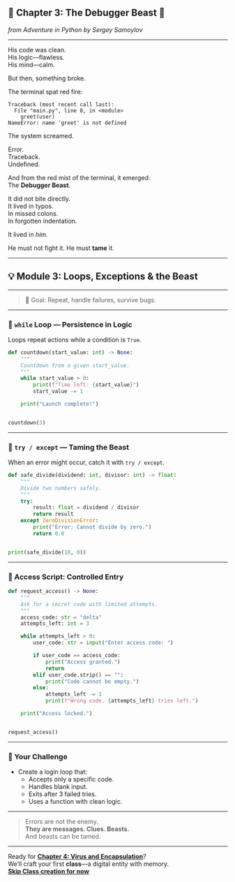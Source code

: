 ## 📖 Chapter 3: The Debugger Beast 🦁

*from Adventure in Python by Sergey Samoylov*

---

His code was clean.  
His logic—flawless.  
His mind—calm.

But then, something broke.

The terminal spat red fire:

```
Traceback (most recent call last):
  File "main.py", line 8, in <module>
    greet(user)
NameError: name 'greet' is not defined
```

The system screamed.

Error.  
Traceback.  
Undefined.

And from the red mist of the terminal, it emerged:  
The **Debugger Beast**.

It did not bite directly.  
It lived in typos.  
In missed colons.  
In forgotten indentation.

It lived in *him*.

He must not fight it. He must **tame** it.

---

## 💡 Module 3: Loops, Exceptions & the Beast

---

> 🎯 Goal: Repeat, handle failures, survive bugs.

---

### 🔹 `while` Loop — Persistence in Logic

Loops repeat actions while a condition is `True`.

```python
def countdown(start_value: int) -> None:
    """
    Countdown from a given start_value.
    """
    while start_value > 0:
        print(f"Time left: {start_value}")
        start_value -= 1

    print("Launch complete!")


countdown(3)
```

---

### 🔹 `try / except` — Taming the Beast

When an error might occur, catch it with `try / except`.

```python
def safe_divide(dividend: int, divisor: int) -> float:
    """
    Divide two numbers safely.
    """
    try:
        result: float = dividend / divisor
        return result
    except ZeroDivisionError:
        print("Error: Cannot divide by zero.")
        return 0.0


print(safe_divide(10, 0))
```

---

### 🔹 Access Script: Controlled Entry

```python
def request_access() -> None:
    """
    Ask for a secret code with limited attempts.
    """
    access_code: str = "delta"
    attempts_left: int = 3

    while attempts_left > 0:
        user_code: str = input("Enter access code: ")

        if user_code == access_code:
            print("Access granted.")
            return
        elif user_code.strip() == "":
            print("Code cannot be empty.")
        else:
            attempts_left -= 1
            print(f"Wrong code. {attempts_left} tries left.")

    print("Access locked.")


request_access()
```

---

### 🧠 Your Challenge

- Create a login loop that:
  - Accepts only a specific code.
  - Handles blank input.
  - Exits after 3 failed tries.
  - Uses a function with clean logic.

---

> Errors are not the enemy.  
> **They are messages. Clues. Beasts.**  
> And beasts can be tamed.

---

Ready for [**Chapter 4: Virus and Encapsulation**](Chapter_04.md)?  
We’ll craft your first **class**—a digital entity with memory.  
[**Skip Class creation for now**](Chapter_05.md)
